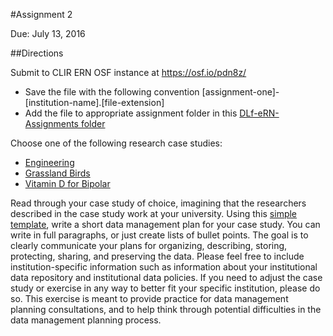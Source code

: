 #Assignment 2

Due: July 13, 2016

##Directions

Submit to CLIR ERN OSF instance at <https://osf.io/pdn8z/>
  * Save the file with the following convention [assignment-one]-[institution-name].[file-extension]
  * Add the file to appropriate assignment folder in this [DLf-eRN-Assignments folder](https://drive.google.com/folderview?id=0B00qDiMLT3XddXBOWWRZM1RISkk&usp=sharing)

Choose one of the following research case studies:
  * [Engineering](https://docs.google.com/document/d/1mmcSoh_BtKo9yC5POPd7r4uJ9FEyBfhGwEEirxXJWDE/edit?usp=sharing) 
  * [Grassland Birds](https://docs.google.com/document/d/1jL5L26AsPnAXRzHnaEpS6ugp349bHgf359v9Qnin5_s/edit?usp=sharing)
  * [Vitamin D for Bipolar](https://docs.google.com/document/d/1KEXPDEDE6698lEkW7MYZxtqUqM14z9XTYKaG2U2lslY/edit?usp=sharing)

Read through your case study of choice, imagining that the researchers described in the case study work at your university.  Using this [simple template](https://docs.google.com/document/d/1XnMr-hMPfiET9hCRhzV-DSBsaLdgeNEOnqKVTQHYQ98/edit?usp=sharing), write a short data management plan for your case study. You can write in full paragraphs, or just create lists of bullet points. The goal is to clearly communicate your plans for organizing, describing, storing, protecting, sharing, and preserving the data. Please feel free to include institution-specific information such as information about your institutional data repository and institutional data policies. If you need to adjust the case study or exercise in any way to better fit your specific institution, please do so. This exercise is meant to provide practice for data management planning consultations, and to help think through potential difficulties in the data management planning process.
